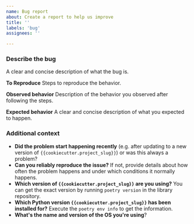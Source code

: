```yaml
---
name: Bug report
about: Create a report to help us improve
title: ''
labels: 'bug'
assignees: ''

---
```

<!--

#### Before submitting a bug report

...**check that your issue does not already exist in the [issue tracker]({{cookiecutter.repo_url}}/issues)**.

> **Note:** If you find a **Closed** issue that seems like it is the same thing that you're experiencing, open a new issue and include a link to the original issue in the body of your new one.

#### How to submit a valueable and informative bug report?

Check our [bug reporting guideline]({{cookiecutter.docs_url}}/contributing/).

-->

### Describe the bug

A clear and concise description of what the bug is.

**To Reproduce**
Steps to reproduce the behavior.

**Observed behavior**
Description of the behavior you observed after following the steps.

**Expected behavior**
A clear and concise description of what you expected to happen.

### Additional context

- **Did the problem start happening recently** (e.g. after updating to a new version of `{{cookiecutter.project_slug}}`) or was this always a problem?
- **Can you reliably reproduce the issue?** If not, provide details about how often the problem happens and under which conditions it normally happens.
- **Which version of `{{cookiecutter.project_slug}}` are you using?** You can get the exact version by running `poetry version` in the library repository.
- **Which Python version `{{cookiecutter.project_slug}}` has been installed for?** Execute the `poetry env info` to get the information.
- **What's the name and version of the OS you're using**?

